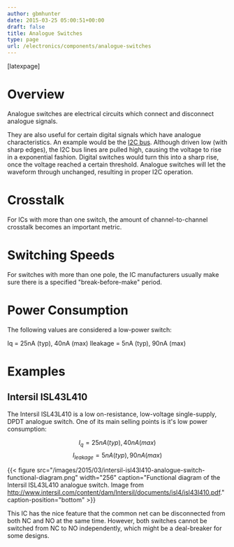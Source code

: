 ```yaml
---
author: gbmhunter
date: 2015-03-25 05:00:51+00:00
draft: false
title: Analogue Switches
type: page
url: /electronics/components/analogue-switches
---
```


[latexpage]


# Overview


Analogue switches are electrical circuits which connect and disconnect analogue signals.

They are also useful for certain digital signals which have analogue characteristics. An example would be the [I2C bus](http://blog.mbedded.ninja/electronics/communication-protocols/i2c-protocol). Although driven low (with sharp edges), the I2C bus lines are pulled high, causing the voltage to rise in a exponential fashion. Digital switches would turn this into a sharp rise, once the voltage reached a certain threshold. Analogue switches will let the waveform through unchanged, resulting in proper I2C operation.


# Crosstalk


For ICs with more than one switch, the amount of channel-to-channel crosstalk becomes an important metric.


# Switching Speeds


For switches with more than one pole, the IC manufacturers usually make sure there is a specified "break-before-make" period.


# Power Consumption


The following values are considered a low-power switch:

Iq = 25nA (typ), 40nA (max)
Ileakage = 5nA (typ), 90nA (max)


# Examples




## Intersil ISL43L410




The Intersil ISL43L410 is a low on-resistance, low-voltage single-supply, DPDT analogue switch. One of its main selling points is it's low power consumption:




$$ I_q = 25nA (typ), 40nA (max) $$
$$ I_{leakage} = 5nA (typ), 90nA (max) $$




{{< figure src="/images/2015/03/intersil-isl43l410-analogue-switch-functional-diagram.png" width="256" caption="Functional diagram of the Intersil ISL43L410 analogue switch. Image from http://www.intersil.com/content/dam/Intersil/documents/isl4/isl43l410.pdf." caption-position="bottom" >}}

This IC has the nice feature that the common net can be disconnected from both NC and NO at the same time. However, both switches cannot be switched from NC to NO independently, which might be a deal-breaker for some designs.
